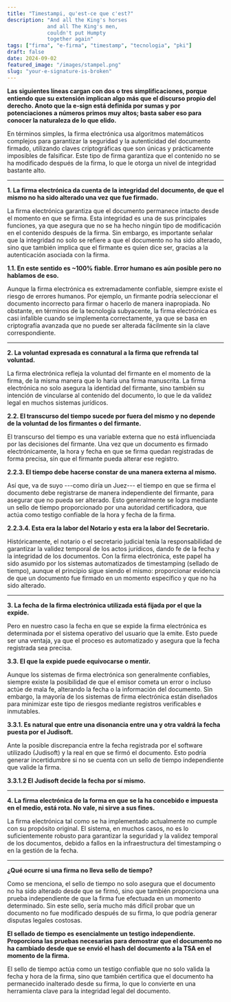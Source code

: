```yaml
---
title: "Timestampi, qu'est-ce que c'est?"
description: "And all the King's horses  
             and all The King's men,  
             couldn't put Humpty  
             together again"
tags: ["firma", "e-firma", "timestamp", "tecnologia", "pki"]
draft: false
date: 2024-09-02
featured_image: "/images/stampel.png"
slug: "your-e-signature-is-broken"
---
```


**Las siguientes líneas cargan con dos o tres simplificaciones, porque entiendo que su extensión implican algo más que el discurso propio del derecho. Anoto que la e-sign está definida por sumas y por potenciaciones a números primos muy altos; basta saber eso para conocer la naturaleza de lo que elido.**

En términos simples, la firma electrónica usa algoritmos matemáticos complejos para garantizar la seguridad y la autenticidad del documento firmado, utilizando claves criptográficas que son únicas y prácticamente imposibles de falsificar. Este tipo de firma garantiza que el contenido no se ha modificado después de la firma, lo que le otorga un nivel de integridad bastante alto.

---

**1. La firma electrónica da cuenta de la integridad del documento, de que el mismo no ha sido alterado una vez que fue firmado.**

La firma electrónica garantiza que el documento permanece intacto desde el momento en que se firma. Esta integridad es una de sus principales funciones, ya que asegura que no se ha hecho ningún tipo de modificación en el contenido después de la firma. Sin embargo, es importante señalar que la integridad no solo se refiere a que el documento no ha sido alterado, sino que también implica que el firmante es quien dice ser, gracias a la autenticación asociada con la firma.

**1.1. En este sentido es \~100% fiable. Error humano es aún posible pero no hablamos de eso.**

Aunque la firma electrónica es extremadamente confiable, siempre existe el riesgo de errores humanos. Por ejemplo, un firmante podría seleccionar el documento incorrecto para firmar o hacerlo de manera inapropiada. No obstante, en términos de la tecnología subyacente, la firma electrónica es casi infalible cuando se implementa correctamente, ya que se basa en criptografía avanzada que no puede ser alterada fácilmente sin la clave correspondiente.

---

**2. La voluntad expresada es connatural a la firma que refrenda tal voluntad.**

La firma electrónica refleja la voluntad del firmante en el momento de la firma, de la misma manera que lo haría una firma manuscrita. La firma electrónica no solo asegura la identidad del firmante, sino también su intención de vincularse al contenido del documento, lo que le da validez legal en muchos sistemas jurídicos.

**2.2. El transcurso del tiempo sucede por fuera del mismo y no depende de la voluntad de los firmantes o del firmante.**

El transcurso del tiempo es una variable externa que no está influenciada por las decisiones del firmante. Una vez que un documento es firmado electrónicamente, la hora y fecha en que se firma quedan registradas de forma precisa, sin que el firmante pueda alterar ese registro.

**2.2.3. El tiempo debe hacerse constar de una manera externa al mismo.**

Así que, va de suyo ---como diría un Juez--- el tiempo en que se firma el documento debe registrarse de manera independiente del firmante, para asegurar que no pueda ser alterado. Esto generalmente se logra mediante un sello de tiempo proporcionado por una autoridad certificadora, que actúa como testigo confiable de la hora y fecha de la firma.

**2.2.3.4. Esta era la labor del Notario y esta era la labor del Secretario.**

Históricamente, el notario o el secretario judicial tenía la responsabilidad de garantizar la validez temporal de los actos jurídicos, dando fe de la fecha y la integridad de los documentos. Con la firma electrónica, este papel ha sido asumido por los sistemas automatizados de timestamping (sellado de tiempo), aunque el principio sigue siendo el mismo: proporcionar evidencia de que un documento fue firmado en un momento específico y que no ha sido alterado.

---

**3. La fecha de la firma electrónica utilizada está fijada por el que la expide.**

Pero en nuestro caso  la fecha en que se expide la firma electrónica es determinada por el sistema operativo del usuario que la emite. Esto puede ser una ventaja, ya que el proceso es automatizado y asegura que la fecha registrada sea precisa.

**3.3. El que la expide puede equivocarse o mentir.**

Aunque los sistemas de firma electrónica son generalmente confiables, siempre existe la posibilidad de que el emisor cometa un error o incluso actúe de mala fe, alterando la fecha o la información del documento. Sin embargo, la mayoría de los sistemas de firma electrónica están diseñados para minimizar este tipo de riesgos mediante registros verificables e inmutables.

**3.3.1. Es natural que entre una disonancia entre una y otra valdrá la fecha puesta por el Judisoft.**

Ante la posible discrepancia entre la fecha registrada por el software utilizado (Judisoft) y la real en que se firmó el documento. Esto podría generar incertidumbre si no se cuenta con un sello de tiempo independiente que valide la firma.

**3.3.1.2 El Judisoft decide la fecha por sí mismo.**

---

**4. La firma electrónica de la forma en que se la ha concebido e impuesta en el medio, está rota. No vale, ni sirve a sus fines.**

La firma electrónica tal como se ha implementado actualmente no cumple con su propósito original. El sistema, en muchos casos, no es lo suficientemente robusto para garantizar la seguridad y la validez temporal de los documentos, debido a fallos en la infraestructura del timestamping o en la gestión de la fecha.

---

**¿Qué ocurre si una firma no lleva sello de tiempo?**

Como se menciona, el sello de tiempo no solo asegura que el documento no ha sido alterado desde que se firmó, sino que también proporciona una prueba independiente de que la firma fue efectuada en un momento determinado. Sin este sello, sería mucho más difícil probar que un documento no fue modificado después de su firma, lo que podría generar disputas legales costosas.

**El sellado de tiempo es esencialmente un testigo independiente. Proporciona las pruebas necesarias para demostrar que el documento no ha cambiado desde que se envió el hash del documento a la TSA en el momento de la firma.**

El sello de tiempo actúa como un testigo confiable que no solo valida la fecha y hora de la firma, sino que también certifica que el documento ha permanecido inalterado desde su firma, lo que lo convierte en una herramienta clave para la integridad legal del documento.


